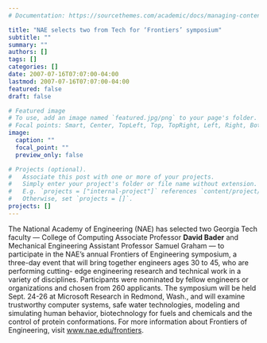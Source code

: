 ```yaml
---
# Documentation: https://sourcethemes.com/academic/docs/managing-content/

title: "NAE selects two from Tech for ‘Frontiers’ symposium"
subtitle: ""
summary: ""
authors: []
tags: []
categories: []
date: 2007-07-16T07:07:00-04:00
lastmod: 2007-07-16T07:07:00-04:00
featured: false
draft: false

# Featured image
# To use, add an image named `featured.jpg/png` to your page's folder.
# Focal points: Smart, Center, TopLeft, Top, TopRight, Left, Right, BottomLeft, Bottom, BottomRight.
image:
  caption: ""
  focal_point: ""
  preview_only: false

# Projects (optional).
#   Associate this post with one or more of your projects.
#   Simply enter your project's folder or file name without extension.
#   E.g. `projects = ["internal-project"]` references `content/project/deep-learning/index.md`.
#   Otherwise, set `projects = []`.
projects: []
---
```



The National Academy of Engineering (NAE) has
selected two Georgia Tech faculty — College of
Computing Associate Professor **David Bader** and
Mechanical Engineering Assistant Professor
Samuel Graham — to participate in the NAE’s
annual Frontiers of Engineering symposium, a
three-day event that will bring together engineers
ages 30 to 45, who are performing cutting-
edge engineering research and technical
work in a variety of disciplines. Participants
were nominated by fellow engineers or organizations
and chosen from 260 applicants.
The symposium will be held Sept. 24-26 at
Microsoft Research in Redmond, Wash., and will
examine trustworthy computer systems, safe
water technologies, modeling and simulating
human behavior, biotechnology for fuels and
chemicals and the control of protein conformations.
For more information about Frontiers of
Engineering, visit www.nae.edu/frontiers.

